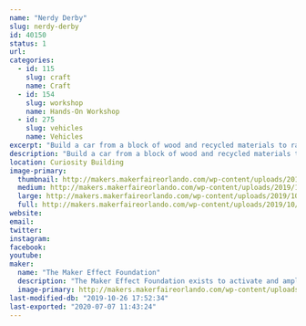 ```yaml
---
name: "Nerdy Derby"
slug: nerdy-derby
id: 40150
status: 1
url: 
categories:
  - id: 115
    slug: craft
    name: Craft
  - id: 154
    slug: workshop
    name: Hands-On Workshop
  - id: 275
    slug: vehicles
    name: Vehicles
excerpt: "Build a car from a block of wood and recycled materials to race down our custom made track!"
description: "Build a car from a block of wood and recycled materials to race down our custom made track!"
location: Curiosity Building
image-primary:
  thumbnail: http://makers.makerfaireorlando.com/wp-content/uploads/2019/10/48012747717_e33fda61f4_w-150x150.jpg
  medium: http://makers.makerfaireorlando.com/wp-content/uploads/2019/10/48012747717_e33fda61f4_w-300x225.jpg
  large: http://makers.makerfaireorlando.com/wp-content/uploads/2019/10/48012747717_e33fda61f4_w.jpg
  full: http://makers.makerfaireorlando.com/wp-content/uploads/2019/10/48012747717_e33fda61f4_w.jpg
website: 
email: 
twitter: 
instagram: 
facebook: 
youtube: 
maker:
  name: "The Maker Effect Foundation"
  description: "The Maker Effect Foundation exists to activate and amplify the efforts of makers as they learn, build and work together in their communities. Our efforts include research, publication, community organization, event production, and startup advisement. The foundation’s community organization and startup efforts are focused on Central Florida, however our research and publication efforts are not limited in scope. The Maker Effect Foundation is a 501(c)(3) public charity. "
  image-primary: http://makers.makerfaireorlando.com/wp-content/uploads/2015/09/candy_making_buttons_at_makerfx-1024x1024.jpg
last-modified-db: "2019-10-26 17:52:34"
last-exported: "2020-07-07 11:43:24"
---
```


